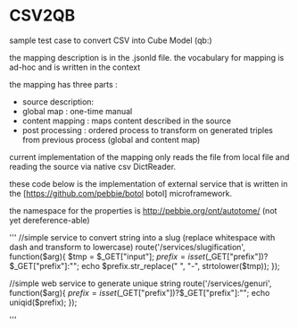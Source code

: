 # CSV2QB

sample test case to convert CSV into Cube Model (qb:)

the mapping description is in the .jsonld file. the vocabulary for mapping is ad-hoc and is written in the context

the mapping has three parts : 
- source description: 
- global map : one-time manual
- content mapping : maps content described in the source
- post processing : ordered process to transform on generated triples from previous process (global and content map)

current implementation of the mapping only reads the file from local file and reading the source via native csv DictReader.

these code below is the implementation of external service that is written in the [https://github.com/pebbie/botol botol] microframework. 

the namespace for the properties is http://pebbie.org/ont/autotome/ (not yet dereference-able)

'''
//simple service to convert string into a slug (replace whitespace with dash and transform to lowercase)
route('/services/slugification', function($arg){
    $tmp = $_GET["input"];
    $prefix = isset($_GET["prefix"])?$_GET["prefix"]:"";
    echo $prefix.str_replace(" ", "-", strtolower($tmp));
});

//simple web service to generate unique string
route('/services/genuri', function($arg){
    $prefix = isset($_GET["prefix"])?$_GET["prefix"]:"";
    echo uniqid($prefix);
});

'''